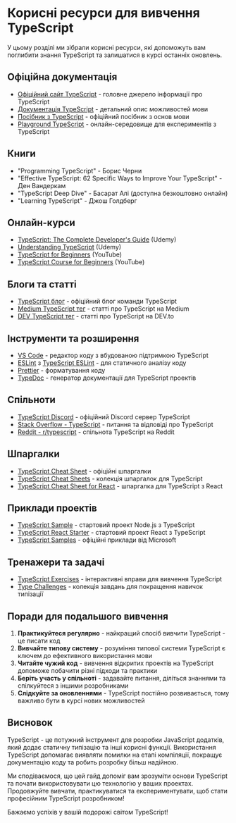 # Корисні ресурси для вивчення TypeScript

У цьому розділі ми зібрали корисні ресурси, які допоможуть вам поглибити знання TypeScript та залишатися в курсі останніх оновлень.

## Офіційна документація

- [Офіційний сайт TypeScript](https://www.typescriptlang.org/) - головне джерело інформації про TypeScript
- [Документація TypeScript](https://www.typescriptlang.org/docs/) - детальний опис можливостей мови
- [Посібник з TypeScript](https://www.typescriptlang.org/docs/handbook/intro.html) - офіційний посібник з основ мови
- [Playground TypeScript](https://www.typescriptlang.org/play) - онлайн-середовище для експериментів з TypeScript

## Книги

- "Programming TypeScript" - Борис Черни
- "Effective TypeScript: 62 Specific Ways to Improve Your TypeScript" - Ден Вандеркам
- "TypeScript Deep Dive" - Басарат Алі (доступна безкоштовно онлайн)
- "Learning TypeScript" - Джош Голдберг

## Онлайн-курси

- [TypeScript: The Complete Developer's Guide](https://www.udemy.com/course/typescript-the-complete-developers-guide/) (Udemy)
- [Understanding TypeScript](https://www.udemy.com/course/understanding-typescript/) (Udemy)
- [TypeScript for Beginners](https://www.youtube.com/watch?v=BwuLxPH8IDs) (YouTube)
- [TypeScript Course for Beginners](https://www.youtube.com/watch?v=gp5H0Vw39yw) (YouTube)

## Блоги та статті

- [TypeScript блог](https://devblogs.microsoft.com/typescript/) - офіційний блог команди TypeScript
- [Medium TypeScript тег](https://medium.com/tag/typescript) - статті про TypeScript на Medium
- [DEV TypeScript тег](https://dev.to/t/typescript) - статті про TypeScript на DEV.to

## Інструменти та розширення

- [VS Code](https://code.visualstudio.com/) - редактор коду з вбудованою підтримкою TypeScript
- [ESLint](https://eslint.org/) з [TypeScript ESLint](https://typescript-eslint.io/) - для статичного аналізу коду
- [Prettier](https://prettier.io/) - форматування коду
- [TypeDoc](https://typedoc.org/) - генератор документації для TypeScript проектів

## Спільноти

- [TypeScript Discord](https://discord.com/invite/typescript) - офіційний Discord сервер TypeScript
- [Stack Overflow - TypeScript](https://stackoverflow.com/questions/tagged/typescript) - питання та відповіді про TypeScript
- [Reddit - r/typescript](https://www.reddit.com/r/typescript/) - спільнота TypeScript на Reddit

## Шпаргалки

- [TypeScript Cheat Sheet](https://www.typescriptlang.org/cheatsheets) - офіційні шпаргалки
- [TypeScript Cheat Sheets](https://github.com/typescript-cheatsheets) - колекція шпаргалок для TypeScript
- [TypeScript Cheat Sheet for React](https://github.com/typescript-cheatsheets/react) - шпаргалка для TypeScript з React

## Приклади проектів

- [TypeScript Sample](https://github.com/microsoft/TypeScript-Node-Starter) - стартовий проект Node.js з TypeScript
- [TypeScript React Starter](https://github.com/microsoft/TypeScript-React-Starter) - стартовий проект React з TypeScript
- [TypeScript Samples](https://github.com/microsoft/TypeScript-Samples) - офіційні приклади від Microsoft

## Тренажери та задачі

- [TypeScript Exercises](https://typescript-exercises.github.io/) - інтерактивні вправи для вивчення TypeScript
- [Type Challenges](https://github.com/type-challenges/type-challenges) - колекція завдань для покращення навичок типізації

## Поради для подальшого вивчення

1. **Практикуйтеся регулярно** - найкращий спосіб вивчити TypeScript - це писати код
2. **Вивчайте типову систему** - розуміння типової системи TypeScript є ключем до ефективного використання мови
3. **Читайте чужий код** - вивчення відкритих проектів на TypeScript допоможе побачити різні підходи та практики
4. **Беріть участь у спільноті** - задавайте питання, діліться знаннями та спілкуйтеся з іншими розробниками
5. **Слідкуйте за оновленнями** - TypeScript постійно розвивається, тому важливо бути в курсі нових можливостей

## Висновок

TypeScript - це потужний інструмент для розробки JavaScript додатків, який додає статичну типізацію та інші корисні функції. Використання TypeScript допомагає виявляти помилки на етапі компіляції, покращує документацію коду та робить розробку більш надійною.

Ми сподіваємося, що цей гайд допоміг вам зрозуміти основи TypeScript та почати використовувати цю технологію у ваших проектах. Продовжуйте вивчати, практикуватися та експериментувати, щоб стати професійним TypeScript розробником!

Бажаємо успіхів у вашій подорожі світом TypeScript!
